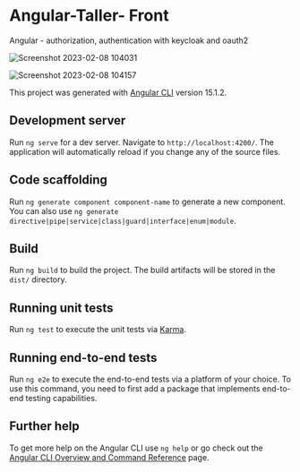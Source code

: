 # Angular-Taller- Front
Angular - authorization, authentication with keycloak and oauth2

![Screenshot 2023-02-08 104031](https://user-images.githubusercontent.com/88306247/217581076-24b5e997-299e-4a79-843d-a82ab369d486.jpg)

![Screenshot 2023-02-08 104157](https://user-images.githubusercontent.com/88306247/217581122-f40e045a-896e-49b5-949c-756c98fe8fa1.jpg)

This project was generated with [Angular CLI](https://github.com/angular/angular-cli) version 15.1.2.

## Development server

Run `ng serve` for a dev server. Navigate to `http://localhost:4200/`. The application will automatically reload if you change any of the source files.

## Code scaffolding

Run `ng generate component component-name` to generate a new component. You can also use `ng generate directive|pipe|service|class|guard|interface|enum|module`.

## Build

Run `ng build` to build the project. The build artifacts will be stored in the `dist/` directory.

## Running unit tests

Run `ng test` to execute the unit tests via [Karma](https://karma-runner.github.io).

## Running end-to-end tests

Run `ng e2e` to execute the end-to-end tests via a platform of your choice. To use this command, you need to first add a package that implements end-to-end testing capabilities.

## Further help

To get more help on the Angular CLI use `ng help` or go check out the [Angular CLI Overview and Command Reference](https://angular.io/cli) page.
